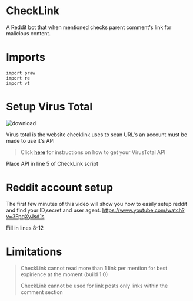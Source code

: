 # CheckLink
A Reddit bot that when mentioned checks parent comment's link for malicious content.

# Imports
```
import praw
import re
import vt
```

# Setup Virus Total
![download](https://user-images.githubusercontent.com/93505099/146694566-f11115e1-81f1-4f6f-a44f-c065b6640d0c.png)
>
Virus total is the website checklink uses to scan URL's an account must be made to use it's API
>Click [here](https://support.virustotal.com/hc/en-us/articles/115002100149-API) for instructions on how to get your VirusTotal API
>
Place API in line 5 of CheckLink script

# Reddit account setup

The first few minutes of this video will show you how to easily setup reddit and find your ID,secret and user agent.
https://www.youtube.com/watch?v=3FpqXyJsd1s
>
Fill in lines 8-12

# Limitations
>CheckLink cannot read more than 1 link per mention for best expirience at the moment (build 1.0)
>
>CheckLink cannot be used for link posts only links within the comment section
